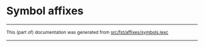 
# Symbol affixes

* * *

<small>This (part of) documentation was generated from [src/fst/affixes/symbols.lexc](https://github.com/giellalt/lang-amh/blob/main/src/fst/affixes/symbols.lexc)</small>

---

